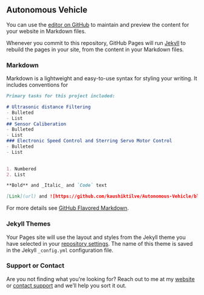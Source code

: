 ## Autonomous Vehicle 

You can use the [editor on GitHub](https://github.com/kaushiktilve/Autonomous-Vehicle/edit/master/README.md) to maintain and preview the content for your website in Markdown files.

Whenever you commit to this repository, GitHub Pages will run [Jekyll](https://jekyllrb.com/) to rebuild the pages in your site, from the content in your Markdown files.

### Markdown

Markdown is a lightweight and easy-to-use syntax for styling your writing. It includes conventions for

```markdown
Primary tasks for this project included:

# Ultrasonic distance Filtering
- Bulleted
- List
## Sensor Caliberation
- Bulleted
- List
### Electronic Speed Control and Sterring Servo Motor Control
- Bulleted
- List
 

1. Numbered
2. List

**Bold** and _Italic_ and `Code` text

[Link](url) and ![https://github.com/kaushiktilve/Autonomous-Vehicle/blob/master/Images/Filtered%20Ultrasonic%20Distance%20Readings.PNG](src)
```

For more details see [GitHub Flavored Markdown](https://guides.github.com/features/mastering-markdown/).

### Jekyll Themes

Your Pages site will use the layout and styles from the Jekyll theme you have selected in your [repository settings](https://github.com/kaushiktilve/Autonomous-Vehicle/settings). The name of this theme is saved in the Jekyll `_config.yml` configuration file.

### Support or Contact

Are you not finding what you're looking for? Reach out to me at my [website](https://www.kaushiktilve.com/contact) or [contact support](https://github.com/contact) and we’ll help you sort it out.
